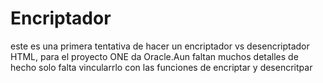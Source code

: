 # Encriptador
este es una primera tentativa de hacer un encriptador vs desencriptador HTML, para el proyecto ONE da Oracle.Aun faltan muchos detalles de hecho solo falta vincularrlo con las funciones 
de encriptar y desencritpar
